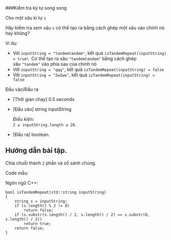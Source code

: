 ###Kiểm tra ký tự song song

Cho một xâu kí tự `s`

Hãy kiểm tra xem xâu `s` có thể tạo ra bằng cách ghép một xâu vào chính nó hay không?  

Ví dụ:

-   Với `inputString = "tandemtandem"`, kết quả `isTandemRepeat(inputString) = true\
    `Có thể tạo ra xâu `"tandemtandem"` bằng cách ghép xâu `"tandem"` vào phía sau của chính nó
-   Với `inputString = "qqq"`, kết quả `isTandemRepeat(inputString) = false`
-   Với `inputString = "2w2ww"`, kết quả `isTandemRepeat(inputString) = false`

Đầu vào/Đầu ra

-   [Thời gian chạy] 0.5 seconds

-   [Đầu vào] string inputString

    *Điều kiện:*\
    `2 ≤ inputString.length ≤ 20`.

-   [Đầu ra] boolean.

Hướng dẫn bài tập.
------------------

Chia chuỗi thành `2` phần và số sánh chúng.

Code mẫu:

Ngôn ngữ C++:

```
bool isTandemRepeat(std::string inputString)
{
    string s = inputString;
    if (s.length() % 2 != 0)
        return false;
    if (s.substr(s.length() / 2, s.length() / 2) == s.substr(0, s.length() / 2))
        return true;
    return false;
}
```
